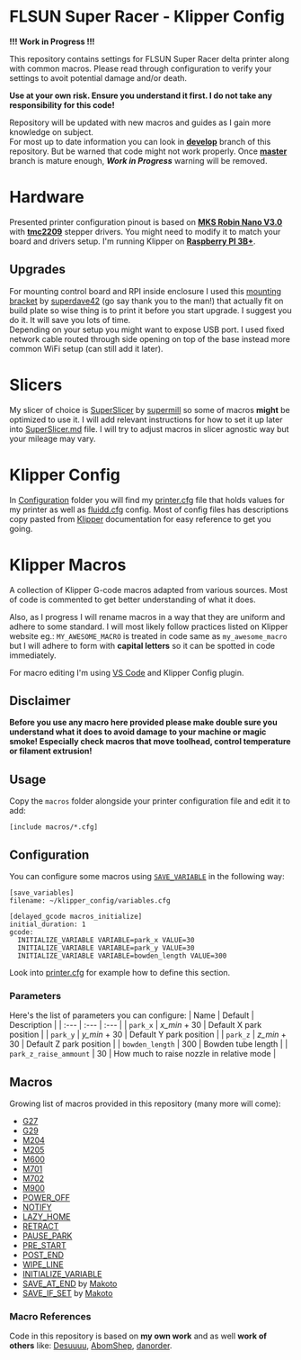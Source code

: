 # FLSUN Super Racer - Klipper Config 
**!!! Work in Progress !!!**

This repository contains settings for FLSUN Super Racer delta printer along with common macros.
Please read through configuration to verify your settings to avoit potential damage and/or death.

**Use at your own risk. Ensure you understand it first. I do not take any responsibility for this code!**

Repository will be updated with new macros and guides as I gain more knowledge on subject.</br>For most up to date information you can look in **[develop](/../../tree/develop)** branch of this repository. But be warned that code might not work properly. Once **[master](/../../tree/master)** branch is mature enough, ***Work in Progress*** warning will be removed.

# Hardware
Presented printer configuration pinout is based on **[MKS Robin Nano V3.0](https://github.com/makerbase-mks/Klipper-for-MKS-Boards)** with **[tmc2209](https://www.trinamic.com/products/integrated-circuits/details/tmc2209-la/)** stepper drivers. You might need to modify it to match your board and drivers setup. I'm running Klipper on **[Raspberry PI 3B+](https://www.raspberrypi.com/products/raspberry-pi-3-model-b-plus/)**.

## Upgrades
For mounting control board and RPI inside enclosure I used this [mounting bracket](https://www.thingiverse.com/thing:4980886) by [superdave42](https://www.thingiverse.com/superdave42/designs) (go say thank you to the man!) that actually fit on build plate so wise thing is to print it before you start upgrade. I suggest you do it. It will save you lots of time.</br>
Depending on your setup you might want to expose USB port. I used fixed network cable routed through side opening on top of the base instead more common WiFi setup (can still add it later).

# Slicers
My slicer of choice is [SuperSlicer](https://github.com/supermerill/SuperSlicer) by [supermill](https://github.com/supermerill/) so some of macros **might** be optimized to use it. I will add relevant instructions for how to set it up later into [SuperSlicer.md](/Documentation/Slicer/SuperSlicer.md) file. I will try to adjust macros in slicer agnostic way but your mileage may vary.

# Klipper Config

In [Configuration](/Configuration/) folder you will find my [printer.cfg](/Configuration/printer.cfg) file that holds values for my printer as well as [fluidd.cfg](/Configuration/fluidd.cfg) config. Most of config files has descriptions copy pasted from [Klipper](https://www.klipper3d.org/) documentation for easy reference to get you going.


# Klipper Macros

A collection of Klipper G-code macros adapted from various sources.
Most of code is commented to get better understanding of what it does.

Also, as I progress I will rename macros in a way that they are uniform and adhere to some standard. I will most likely follow practices listed on Klipper website eg.: `MY_AWESOME_MACRO` is treated in code same as `my_awesome_macro` but I will adhere to form with **capital letters** so it can be spotted in code immediately.

For macro editing I'm using [VS Code](https://code.visualstudio.com/) and Klipper Config plugin.

## Disclaimer
**Before you use any macro here provided please make double sure you understand what it does to avoid damage to your machine or magic smoke! Especially check macros that move toolhead, control temperature or filament extrusion!**

## Usage
Copy the `macros` folder alongside your printer configuration file and edit it to add:

```
[include macros/*.cfg]
```

## Configuration
You can configure some macros using [`SAVE_VARIABLE`](https://github.com/KevinOConnor/klipper/blob/master/docs/G-Codes.md#save-variables) in the following way:

```
[save_variables]
filename: ~/klipper_config/variables.cfg

[delayed_gcode macros_initialize]
initial_duration: 1
gcode:
  INITIALIZE_VARIABLE VARIABLE=park_x VALUE=30
  INITIALIZE_VARIABLE VARIABLE=park_y VALUE=30
  INITIALIZE_VARIABLE VARIABLE=bowden_length VALUE=300
```
Look into [printer.cfg](Configuration/printer.cfg) for example how to define this section.

### Parameters

Here's the list of parameters you can configure:
| Name                    | Default       | Description             |
| :---                    | :---          | :---                    |
| `park_x`                | *x_min* + 30  | Default X park position |
| `park_y`                | *y_min* + 30  | Default Y park position |
| `park_z`                | *z_min* + 30  | Default Z park position |
| `bowden_length`         | 300           | Bowden tube length      |
| `park_z_raise_ammount`  | 30            | How much to raise nozzle in relative mode |

## Macros
Growing list of macros provided in this repository (many more will come):
* [G27](/Configuration/macros/G27.cfg)
* [G29](/Configuration/macros/G29.cfg)
* [M204](/Configuration/macros/M204.cfg)
* [M205](/Configuration/macros/M205.cfg)
* [M600](/Configuration/macros/M600.cfg)
* [M701](/Configuration/macros/M701.cfg)
* [M702](/Configuration/macros/M702.cfg)
* [M900](/Configuration/macros/M900.cfg)
* [POWER_OFF](/Configuration/macros/POWER_OFF.cfg)
* [NOTIFY](/Configuration/macros/NOTIFY.cfg)
* [LAZY_HOME](/Configuration/macros/LAZY_HOME.cfg)
* [RETRACT](/Configuration/macros/RETRACT.cfg)
* [PAUSE_PARK](/Configuration/macros/PAUSE_PARK.cfg)
* [PRE_START](/Configuration/macros/PRE_START.cfg)
* [POST_END](/Configuration/macros/POST_END.cfg)
* [WIPE_LINE](/Configuration/macros/WIPE_LINE.cfg)
* [INITIALIZE_VARIABLE](/Configuration/macros/INITIALIZE_VARIABLE.cfg)
* [SAVE_AT_END](/Configuration/macros/SAVE_AT_END.cfg) by [Makoto](https://klipper.info/macro-examples-1/makotos-conditional-config-saving)
* [SAVE_IF_SET](/Configuration/macros/SAVE_IF_SET.cfg) by [Makoto](https://klipper.info/macro-examples-1/makotos-conditional-config-saving)

### Macro References
Code in this repository is based on **my own work** and as well **work of others** like: 
[Desuuuu](https://github.com/Desuuuu/klipper-macros), [AbomShep](https://github.com/AbomShep), [danorder](https://github.com/danorder).